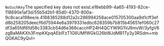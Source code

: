 <?xml version="1.0" encoding="UTF-8"?>
<Error><Code>NoSuchKey</Code><Message>The specified key does not exist.</Message><Key>e16ebb99-4a65-4193-82ce-118690e1af3d/55b5d2b1-85d0-4370-800a-9c8caca198ee/e.4188385288d12a2c286994258ace015705300aa9d1cff3efd8b258205deecf6d75944e6a3979331edbc628359b7b815b45651ef060c27df3a65fdf6fd58c3383cb54d6e366cacc</Key><RequestId>HP24H4QCYW9G1VJ6</RequestId><HostId>mvW/3yfgV6zgBaMAKXh3FmpKKpqAEbIFzT1G6UMfWGkG26bWJdMB1Ty3y3RSdm+mbQGKAC9yQvI=</HostId></Error>